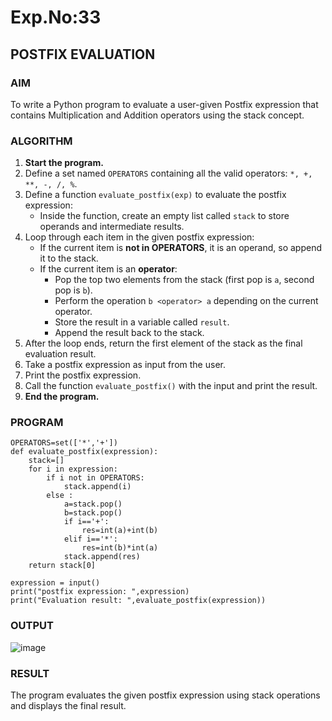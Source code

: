 # Exp.No:33  
## POSTFIX EVALUATION

### AIM  
To write a Python program to evaluate a user-given Postfix expression that contains Multiplication and Addition operators using the stack concept.
### ALGORITHM
1. **Start the program.**
2. Define a set named `OPERATORS` containing all the valid operators: `*, +, **, -, /, %`.
3. Define a function `evaluate_postfix(exp)` to evaluate the postfix expression:
   - Inside the function, create an empty list called `stack` to store operands and intermediate results.
4. Loop through each item in the given postfix expression:
   - If the current item is **not in OPERATORS**, it is an operand, so append it to the stack.
   - If the current item is an **operator**:
     - Pop the top two elements from the stack (first pop is `a`, second pop is `b`).
     - Perform the operation `b <operator> a` depending on the current operator.
     - Store the result in a variable called `result`.
     - Append the result back to the stack.
5. After the loop ends, return the first element of the stack as the final evaluation result.
6. Take a postfix expression as input from the user.
7. Print the postfix expression.
8. Call the function `evaluate_postfix()` with the input and print the result.
9. **End the program.**
   
### PROGRAM

```
OPERATORS=set(['*','+']) 
def evaluate_postfix(expression):
    stack=[]
    for i in expression:
        if i not in OPERATORS:
            stack.append(i)
        else :
            a=stack.pop()
            b=stack.pop()
            if i=='+':
                res=int(a)+int(b)
            elif i=='*':
                res=int(b)*int(a)
            stack.append(res)
    return stack[0]   

expression = input()
print("postfix expression: ",expression)
print("Evaluation result: ",evaluate_postfix(expression))
```

### OUTPUT
![image](https://github.com/user-attachments/assets/20c63e8a-ea3c-4037-82ac-507a3f1409c0)

### RESULT
The program evaluates the given postfix expression using stack operations and displays the final result.
